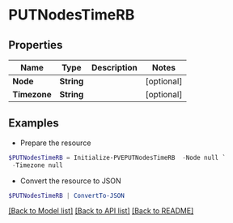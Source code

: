 # PUTNodesTimeRB
## Properties

Name | Type | Description | Notes
------------ | ------------- | ------------- | -------------
**Node** | **String** |  | [optional] 
**Timezone** | **String** |  | [optional] 

## Examples

- Prepare the resource
```powershell
$PUTNodesTimeRB = Initialize-PVEPUTNodesTimeRB  -Node null `
 -Timezone null
```

- Convert the resource to JSON
```powershell
$PUTNodesTimeRB | ConvertTo-JSON
```

[[Back to Model list]](../README.md#documentation-for-models) [[Back to API list]](../README.md#documentation-for-api-endpoints) [[Back to README]](../README.md)

